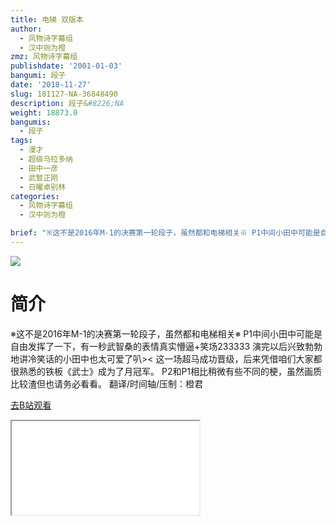 ```yaml
---
title: 电梯 双版本
author:
  - 风物诗字幕组
  - 汉中则为橙
zmz: 风物诗字幕组
publishdate: '2001-01-03'
bangumi: 段子
date: '2018-11-27'
slug: 181127-NA-36848490
description: 段子&#8226;NA
weight: 18873.0
bangumis:
  - 段子
tags:
  - 漫才
  - 超级马拉多纳
  - 田中一彦
  - 武智正刚
  - 日曜卓别林
categories:
  - 风物诗字幕组
  - 汉中则为橙

brief: "※这不是2016年M-1的决赛第一轮段子，虽然都和电梯相关※ P1中间小田中可能是自由发挥了一下，有一秒武智桑的表情真实懵逼+笑场233333 演完以后兴致勃勃地讲冷笑话的小田中也太可爱了叭>< 这一场超马成功晋级，后来凭借咱们大家都很熟悉的铁板《武士》成为了月冠军。 P2和P1相比稍微有些不同的梗，虽然画质比较渣但也请务必看看。 翻译/时间轴/压制：橙君"
---
```

![](https://i.imgur.com/8z0eNKh.jpg)
# 简介  
※这不是2016年M-1的决赛第一轮段子，虽然都和电梯相关※
P1中间小田中可能是自由发挥了一下，有一秒武智桑的表情真实懵逼+笑场233333
演完以后兴致勃勃地讲冷笑话的小田中也太可爱了叭><
这一场超马成功晋级，后来凭借咱们大家都很熟悉的铁板《武士》成为了月冠军。
P2和P1相比稍微有些不同的梗，虽然画质比较渣但也请务必看看。
翻译/时间轴/压制：橙君  

[去B站观看](https://www.bilibili.com/video/av36848490/)
<div class ="resp-container"><iframe class="testiframe" src="//player.bilibili.com/player.html?aid=36848490"", scrolling="no", allowfullscreen="true" > </iframe></div> 
